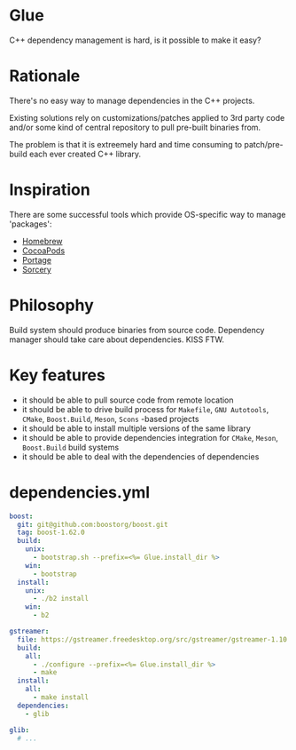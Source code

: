 # Glue
C++ dependency management is hard, is it possible to make it easy?

# Rationale

There's no easy way to manage dependencies in the C++ projects.

Existing solutions rely on customizations/patches applied to 3rd party code and/or
some kind of central repository to pull pre-built binaries from.

The problem is that it is extreemely hard and time consuming to patch/pre-build each ever created C++ library.

# Inspiration

There are some successful tools which provide OS-specific way to manage 'packages':
* [Homebrew](http://brew.sh/)
* [CocoaPods](https://cocoapods.org/)
* [Portage](https://wiki.gentoo.org/wiki/Project:Portage)
* [Sorcery](http://sourcemage.org/Sorcery)

# Philosophy

Build system should produce binaries from source code. Dependency manager should take care about dependencies. KISS FTW.

# Key features

* it should be able to pull source code from remote location
* it should be able to drive build process for `Makefile`, `GNU Autotools`, `CMake`, `Boost.Build`, `Meson`, `Scons` -based projects
* it should be able to install multiple versions of the same library
* it should be able to provide dependencies integration for `CMake`, `Meson`, `Boost.Build` build systems
* it should be able to deal with the dependencies of dependencies

# dependencies.yml

```yaml
boost:
  git: git@github.com:boostorg/boost.git
  tag: boost-1.62.0
  build:
    unix:
      - bootstrap.sh --prefix=<%= Glue.install_dir %>
    win:
      - bootstrap
  install:
    unix:
      - ./b2 install
    win:
      - b2

gstreamer:
  file: https://gstreamer.freedesktop.org/src/gstreamer/gstreamer-1.10.1.tar.xz
  build:
    all:
      - ./configure --prefix=<%= Glue.install_dir %>
      - make
  install:
    all:
      - make install
  dependencies:
    - glib

glib:
  # ...
```

